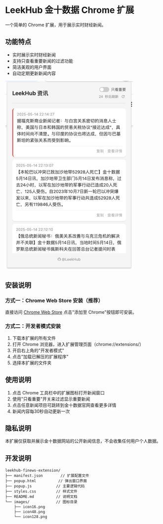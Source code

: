 # LeekHub 金十数据 Chrome 扩展

一个简单的 Chrome 扩展，用于展示实时财经新闻。

## 功能特点

- 实时展示实时财经新闻
- 支持只查看重要新闻的过滤功能
- 简洁美观的用户界面
- 自动定期更新新闻内容

![](./images/screenshot1.png)

## 安装说明

### 方式一：Chrome Web Store 安装（推荐）

直接访问 [Chrome Web Store](https://chromewebstore.google.com/detail/leekhub-%E9%87%91%E8%9E%8D%E8%B5%84%E8%AE%AF/keodfmimcdggjoklbbgocjnlagdjmelp) 点击"添加至 Chrome"按钮即可安装。

### 方式二：开发者模式安装

1. 下载本扩展的所有文件
2. 打开 Chrome 浏览器，进入扩展管理页面（chrome://extensions/）
3. 开启右上角的"开发者模式"
4. 点击"加载已解压的扩展程序"
5. 选择本扩展的文件夹

## 使用说明

1. 点击 Chrome 工具栏中的扩展图标打开新闻窗口
2. 使用"只看重要"开关来过滤显示重要新闻
3. 点击任意新闻项目可跳转到金十数据官网查看更多详情
4. 新闻内容每30秒自动更新一次


## 隐私说明

本扩展仅获取并展示金十数据网站的公开新闻信息，不会收集任何用户个人数据。 

## 开发说明

```code
leekhub-finews-extension/
├── manifest.json        // 扩展配置文件
├── popup.html          // 弹出窗口界面
├── popup.js           // 主要逻辑代码
├── styles.css         // 样式文件
├── README.md          // 说明文档
└── images/            // 图标目录
    ├── icon16.png
    ├── icon48.png
    └── icon128.png
```